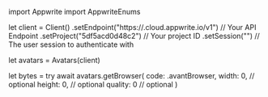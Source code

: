 import Appwrite
import AppwriteEnums

let client = Client()
    .setEndpoint("https://<REGION>.cloud.appwrite.io/v1") // Your API Endpoint
    .setProject("5df5acd0d48c2") // Your project ID
    .setSession("") // The user session to authenticate with

let avatars = Avatars(client)

let bytes = try await avatars.getBrowser(
    code: .avantBrowser,
    width: 0, // optional
    height: 0, // optional
    quality: 0 // optional
)


